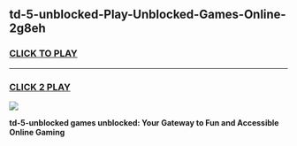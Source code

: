 
## td-5-unblocked-Play-Unblocked-Games-Online-2g8eh
<h3>
<a href="https://premium76.site?title=td-5-unblocked&ref=25A">CLICK TO PLAY</a></h3>
<hr>

<h3>
<a href="https://premium76.site?title=td-5-unblocked&ref=25A">CLICK 2 PLAY</a>
  
</h3>

<a href="https://premium76.site?title=td-5-unblocked&ref=25A"><img src="https://clearcache.store/games.png"></a>


**td-5-unblocked games unblocked: Your Gateway to Fun and Accessible Online Gaming**
